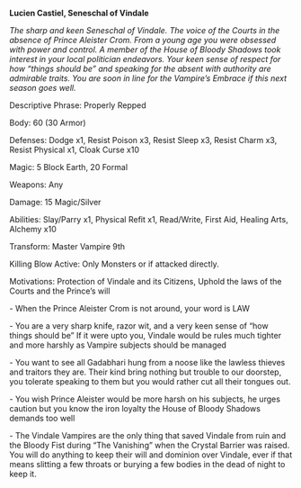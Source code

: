 **Lucien Castiel, Seneschal of Vindale**

*The sharp and keen Seneschal of Vindale. The voice of the Courts in the absence of Prince Aleister Crom. From a young age you were obsessed with power and control. A member of the House of Bloody Shadows took interest in your local politician endeavors. Your keen sense of respect for how “things should be” and speaking for the absent with authority are admirable traits. You are soon in line for the Vampire’s Embrace if this next season goes well.* 

Descriptive Phrase: Properly Repped

Body: 60 (30 Armor)

Defenses: Dodge x1, Resist Poison x3, Resist Sleep x3, Resist Charm x3, Resist Physical x1, Cloak Curse x10

Magic: 5 Block Earth, 20 Formal

Weapons: Any

Damage: 15 Magic/Silver

Abilities: Slay/Parry x1, Physical Refit x1, Read/Write, First Aid, Healing Arts, Alchemy x10

Transform: Master Vampire 9th

Killing Blow Active: Only Monsters or if attacked directly.

Motivations: Protection of Vindale and its Citizens, Uphold the laws of the Courts and the Prince’s will

\-    When the Prince Aleister Crom is not around, your word is LAW

\-    You are a very sharp knife, razor wit, and a very keen sense of “how things should be” If it were upto you, Vindale would be rules much tighter and more harshly as Vampire subjects should be managed

\-    You want to see all Gadabhari hung from a noose like the lawless thieves and traitors they are. Their kind bring nothing but trouble to our doorstep, you tolerate speaking to them but you would rather cut all their tongues out.

\-    You wish Prince Aleister would be more harsh on his subjects, he urges caution but you know the iron loyalty the House of Bloody Shadows demands too well

\-    The Vindale Vampires are the only thing that saved Vindale from ruin and the Bloody Fist during “The Vanishing” when the Crystal Barrier was raised. You will do anything to keep their will and dominion over Vindale, ever if that means slitting a few throats or burying a few bodies in the dead of night to keep it.
